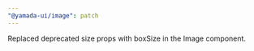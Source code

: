 ```yaml
---
"@yamada-ui/image": patch
---
```


Replaced deprecated size props with boxSize in the Image component.
